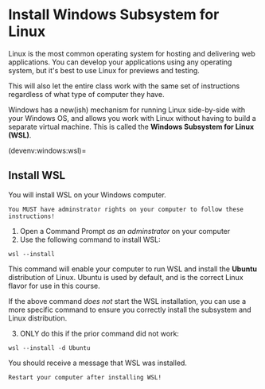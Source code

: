 # Install Windows Subsystem for Linux

Linux is the most common operating system for hosting and delivering web applications. You can develop your applications using any operating system, but it's best to use Linux for previews and testing. 

This will also let the entire class work with the same set of instructions regardless of what type of computer they have.

Windows has a new(ish) mechanism for running Linux side-by-side with your Windows OS, and allows you work with Linux without having to build a separate virtual machine. This is called the **Windows Subsystem for Linux (WSL)**.

(devenv:windows:wsl)=
## Install WSL
You will install WSL on your Windows computer.

```{important}
You MUST have adminstrator rights on your computer to follow these instructions!
```
1. Open a Command Prompt *as an adminstrator* on your computer
2. Use the following command to install WSL:

```
wsl --install
```

This command will enable your computer to run WSL and install the **Ubuntu** distribution of Linux. Ubuntu is used by default, and is the correct Linux flavor for use in this course.

If the above command *does not* start the WSL installation, you can use a more specific command to ensure you correctly install the subsystem and Linux distribution. 

3. ONLY do this if the prior command did not work:

```
wsl --install -d Ubuntu
```

You should receive a message that WSL was installed.

```{important}
Restart your computer after installing WSL!
```